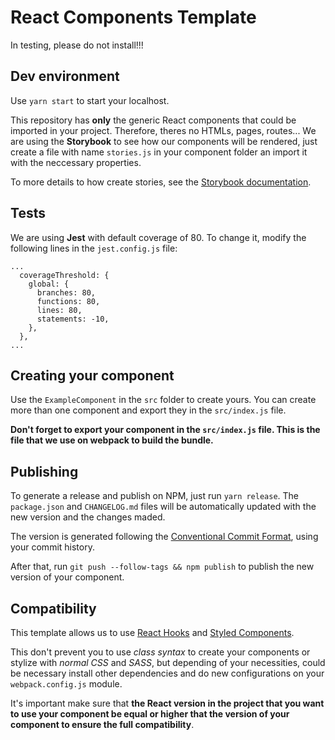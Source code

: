 # React Components Template

In testing, please do not install!!!

## Dev environment

Use `yarn start` to start your localhost.

This repository has **only** the generic React components that could be imported in your project. Therefore, theres no HTMLs, pages, routes... We are using the **Storybook** to see how our components will be rendered, just create a file with name `stories.js` in your component folder an import it with the neccessary properties.

To more details to how create stories, see the [Storybook documentation](https://storybook.js.org/docs/basics/writing-stories/).

## Tests

We are using **Jest** with default coverage of 80. To change it, modify the following lines in the `jest.config.js` file:

```
...
  coverageThreshold: {
    global: {
      branches: 80,
      functions: 80,
      lines: 80,
      statements: -10,
    },
  },
...
```

## Creating your component

Use the `ExampleComponent` in the `src` folder to create yours. You can create more than one component and export they in the `src/index.js` file.

**Don't forget to export your component in the `src/index.js` file. This is the file that we use on webpack to build the bundle.**

## Publishing

To generate a release and publish on NPM, just run `yarn release`. The `package.json` and `CHANGELOG.md` files will be automatically updated with the new version and the changes maded.

The version is generated following the [Conventional Commit Format](https://conventionalcommits.org/), using your commit history.

After that, run `git push --follow-tags && npm publish` to publish the new version of your component.

## Compatibility

This template allows us to use [React Hooks](https://reactjs.org/docs/hooks-intro.html) and [Styled Components](https://styled-components.com/).

This don't prevent you to use _class syntax_ to create your components or stylize with _normal CSS_ and _SASS_, but depending of your necessities, could be necessary install other dependencies and do new configurations on your `webpack.config.js` module.

It's important make sure that **the React version in the project that you want to use your component be equal or higher that the version of your component to ensure the full compatibility**.

